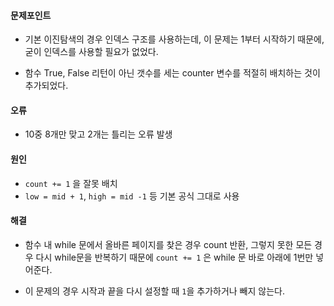 #### 문제포인트 
- 기본 이진탐색의 경우 인덱스 구조를 사용하는데, 
이 문제는 1부터 시작하기 때문에, 굳이 인덱스를 사용할 필요가 없었다.

- 함수 True, False 리턴이 아닌 갯수를 세는 counter 변수를 적절히 배치하는 것이 추가되었다.

#### 오류
- 10중 8개만 맞고 2개는 틀리는 오류 발생

#### 원인
- `count += 1` 을 잘못 배치
- `low = mid + 1`, `high = mid -1` 등 기본 공식 그대로 사용

#### 해결
- 함수 내 while 문에서 올바른 페이지를 찾은 경우 count 반환, 그렇지 못한 모든 경우
다시 while문을 반복하기 때문에 `count += 1` 은 while 문 바로 아래에 1번만 넣어준다.

- 이 문제의 경우 시작과 끝을 다시 설정할 때 `1`을 추가하거나 빼지 않는다.